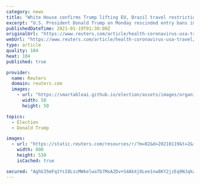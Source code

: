 ```yaml
---
category: news
title: "White House confirms Trump lifting EU, Brazil travel restrictions Jan. 26"
excerpt: "U.S. President Donald Trump on Monday rescinded entry bans imposed because of the coronavirus on most non-U.S. citizens arriving from Brazil and much of Europe effective Jan. 26, the White House said."
publishedDateTime: 2021-01-19T01:30:00Z
originalUrl: "https://www.reuters.com/article/health-coronavirus-usa-travel/exclusive-trump-lifting-covid-19-travel-restrictions-on-europe-uk-brazil-sources-idUSL1N2JT1VR"
webUrl: "https://www.reuters.com/article/health-coronavirus-usa-travel/exclusive-trump-lifting-covid-19-travel-restrictions-on-europe-uk-brazil-sources-idUSL1N2JT1VR"
type: article
quality: 104
heat: 104
published: true

provider:
  name: Reuters
  domain: reuters.com
  images:
    - url: "https://smartableai.github.io/election/assets/images/organizations/reuters.com-50x50.jpg"
      width: 50
      height: 50

topics:
  - Election
  - Donald Trump

images:
  - url: "https://static.reuters.com/resources/r/?m=02&d=20210119&t=2&i=1548250189&r=LYNXMPEH0I00B&w=800"
    width: 800
    height: 530
    isCached: true

secured: "AghG35mFq1YsI8LscMWkelwaTb7MxAZDv+S4AkXjOLee1nw8KY2jzEq9NJqkaAUPXrTvMNeBjdQShk68k0Y+YQu7zvOz0foy9oO8k0gLKFoOfc47on67LTLN6MomJkr7Rfp2zpcncsp5aGrd14us4SPsrXHOqXL9bki3JA1TBofM01ioSLdL1Qw+/TAmzoDP1aRV5hu9NHtE5Y4Mp4mNOMKWyF/ofSoV6wnkiiExluJCpO9U1ntt6hs4/31T80silan2IElQquMNuGx62EpxQPrkj+qOJrNRQh3U/KJu0CS8yDQyvarJmxcuGEB5q5IoSldEiJ0V49mZZgpLkvZr53FF2CC3cIlYz0ljhNrbTIw=;ONuLElB2Tt5XNrSlg4rC3w=="
---
```


